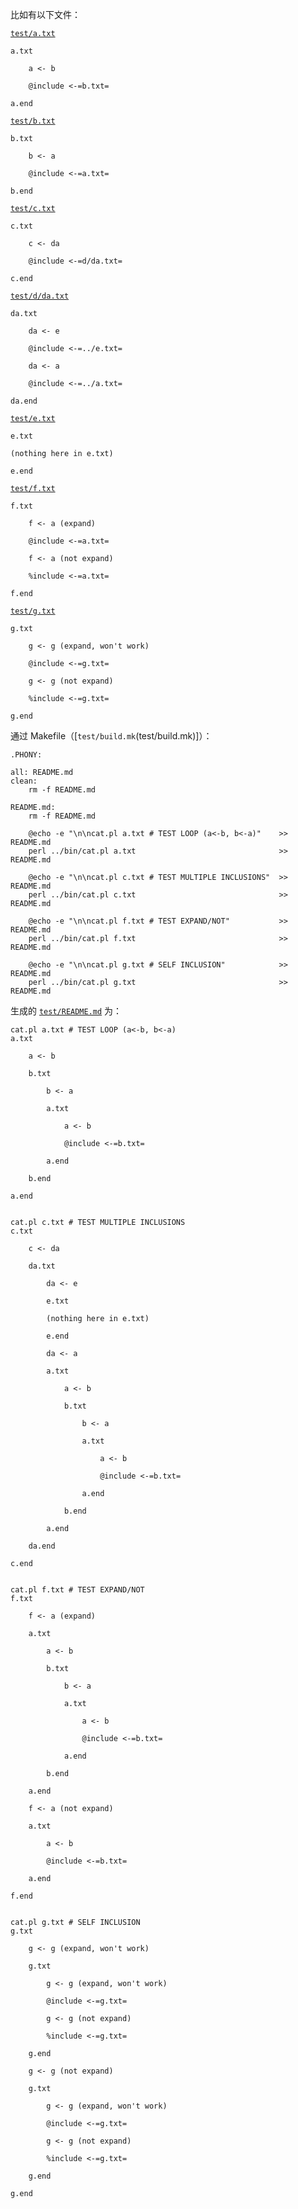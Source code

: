 
比如有以下文件：

[`test/a.txt`](test/a.txt)

    a.txt
    
        a <- b
    
        @include <-=b.txt=
    
    a.end

[`test/b.txt`](test/b.txt)

    b.txt
    
        b <- a
    
        @include <-=a.txt=
    
    b.end

[`test/c.txt`](test/c.txt)

    c.txt
    
        c <- da
    
        @include <-=d/da.txt=
    
    c.end

[`test/d/da.txt`](test/d/da.txt)

    da.txt
    
        da <- e
    
        @include <-=../e.txt=
    
        da <- a
    
        @include <-=../a.txt=
    
    da.end

[`test/e.txt`](test/e.txt)

    e.txt
    
    (nothing here in e.txt)
    
    e.end

[`test/f.txt`](test/f.txt)

    f.txt
    
        f <- a (expand)
    
        @include <-=a.txt=
    
        f <- a (not expand)
    
        %include <-=a.txt=
    
    f.end

[`test/g.txt`](test/g.txt)

    g.txt
    
        g <- g (expand, won't work)
    
        @include <-=g.txt=
    
        g <- g (not expand)
    
        %include <-=g.txt=
    
    g.end

通过 Makefile（[`test/build.mk`(test/build.mk)]）：

    .PHONY:
    
    all: README.md
    clean:
    	rm -f README.md
    
    README.md:
    	rm -f README.md
    
    	@echo -e "\n\ncat.pl a.txt # TEST LOOP (a<-b, b<-a)"	>> README.md
    	perl ../bin/cat.pl a.txt								>> README.md
    
    	@echo -e "\n\ncat.pl c.txt # TEST MULTIPLE INCLUSIONS"	>> README.md
    	perl ../bin/cat.pl c.txt								>> README.md
    
    	@echo -e "\n\ncat.pl f.txt # TEST EXPAND/NOT"			>> README.md
    	perl ../bin/cat.pl f.txt								>> README.md
    
    	@echo -e "\n\ncat.pl g.txt # SELF INCLUSION"			>> README.md
    	perl ../bin/cat.pl g.txt								>> README.md

生成的 [`test/README.md`](test/README.md) 为：

    
    
    cat.pl a.txt # TEST LOOP (a<-b, b<-a)
    a.txt
    
        a <- b
    
        b.txt
        
            b <- a
        
            a.txt
            
                a <- b
            
                @include <-=b.txt=
            
            a.end
        
        b.end
    
    a.end
    
    
    cat.pl c.txt # TEST MULTIPLE INCLUSIONS
    c.txt
    
        c <- da
    
        da.txt
        
            da <- e
        
            e.txt
            
            (nothing here in e.txt)
            
            e.end
        
            da <- a
        
            a.txt
            
                a <- b
            
                b.txt
                
                    b <- a
                
                    a.txt
                    
                        a <- b
                    
                        @include <-=b.txt=
                    
                    a.end
                
                b.end
            
            a.end
        
        da.end
    
    c.end
    
    
    cat.pl f.txt # TEST EXPAND/NOT
    f.txt
    
        f <- a (expand)
    
        a.txt
        
            a <- b
        
            b.txt
            
                b <- a
            
                a.txt
                
                    a <- b
                
                    @include <-=b.txt=
                
                a.end
            
            b.end
        
        a.end
    
        f <- a (not expand)
    
        a.txt
        
            a <- b
        
            @include <-=b.txt=
        
        a.end
    
    f.end
    
    
    cat.pl g.txt # SELF INCLUSION
    g.txt
    
        g <- g (expand, won't work)
    
        g.txt
        
            g <- g (expand, won't work)
        
            @include <-=g.txt=
        
            g <- g (not expand)
        
            %include <-=g.txt=
        
        g.end
    
        g <- g (not expand)
    
        g.txt
        
            g <- g (expand, won't work)
        
            @include <-=g.txt=
        
            g <- g (not expand)
        
            %include <-=g.txt=
        
        g.end
    
    g.end
